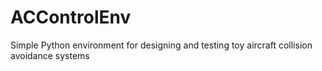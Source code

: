 # ACControlEnv
Simple Python environment for designing and testing toy aircraft collision avoidance systems
